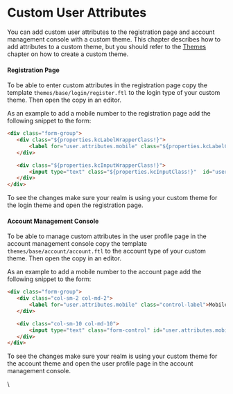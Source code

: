 # Custom User Attributes

You can add custom user attributes to the registration page and account management console with a custom theme. This chapter describes how to add attributes to a custom theme, but you should refer to the [Themes](https://wjw465150.gitbooks.io/keycloak-documentation/content/server\_development/topics/themes.html#\_themes) chapter on how to create a custom theme.

#### Registration Page <a href="#registration_page" id="registration_page"></a>

To be able to enter custom attributes in the registration page copy the template `themes/base/login/register.ftl` to the login type of your custom theme. Then open the copy in an editor.

As an example to add a mobile number to the registration page add the following snippet to the form:

```html
<div class="form-group">
   <div class="${properties.kcLabelWrapperClass!}">
       <label for="user.attributes.mobile" class="${properties.kcLabelClass!}">Mobile number</label>
   </div>

   <div class="${properties.kcInputWrapperClass!}">
       <input type="text" class="${properties.kcInputClass!}"  id="user.attributes.mobile" name="user.attributes.mobile"/>
   </div>
</div>
```

To see the changes make sure your realm is using your custom theme for the login theme and open the registration page.

#### Account Management Console <a href="#account_management_console" id="account_management_console"></a>

To be able to manage custom attributes in the user profile page in the account management console copy the template `themes/base/account/account.ftl` to the account type of your custom theme. Then open the copy in an editor.

As an example to add a mobile number to the account page add the following snippet to the form:

```html
<div class="form-group">
   <div class="col-sm-2 col-md-2">
       <label for="user.attributes.mobile" class="control-label">Mobile number</label>
   </div>

   <div class="col-sm-10 col-md-10">
       <input type="text" class="form-control" id="user.attributes.mobile" name="user.attributes.mobile" value="${(account.attributes.mobile!'')?html}"/>
   </div>
</div>
```

To see the changes make sure your realm is using your custom theme for the account theme and open the user profile page in the account management console.

\
